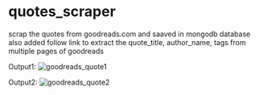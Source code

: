 # quotes_scraper

scrap the quotes from goodreads.com
and saaved in mongodb database
also added follow link to extract the quote_title, author_name, tags from multiple pages of goodreads  

Output1:
![goodreads_quote1](https://user-images.githubusercontent.com/93108145/237024755-1d40d143-ae38-43cb-8408-2611e5668bf6.jpg)

Output2:
![goodreads_quote2](https://user-images.githubusercontent.com/93108145/237024770-c934b611-7a0e-4b19-95b5-9bcdba1e092b.jpg)
